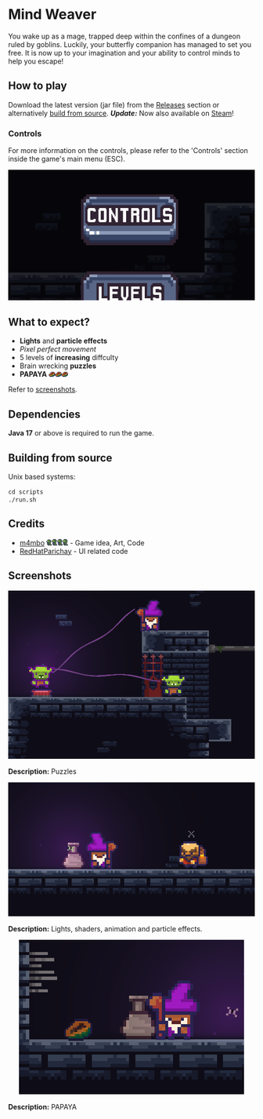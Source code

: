 
# Mind Weaver

You wake up as a mage, trapped deep within the confines of a dungeon ruled by goblins. Luckily, your butterfly companion has managed to set you free. It is now up to your imagination and your ability to control minds to help you escape!

## How to play

Download the latest version (jar file) from the [Releases](https://github.com/m4mbo/mind-weaver/releases) section or alternatively [build from source](#building-from-source). 
***Update:*** Now also available on [Steam](https://store.steampowered.com/app/3158220/Mind_Weaver/)!

### Controls

For more information on the controls, please refer to the 'Controls' section inside the game's main menu (ESC).

![controls](assets/github/controls.png)

## What to expect?

* **Lights** and **particle effects** 
* *Pixel perfect movement*
* 5 levels of **increasing** diffculty 
* Brain wrecking **puzzles** 
* **PAPAYA** ![ppy](assets/Items/papaya.png)![ppy](assets/Items/papaya.png)![ppy](assets/Items/papaya.png)

Refer to [screenshots](#screenshots).

## Dependencies

**Java 17** or above is required to run the game.

## Building from source 

Unix based systems:

```
cd scripts
./run.sh
```

## Credits

* [m4mbo](https://github.com/m4mbo) ![ppy](assets/Items/bug.png) - Game idea, Art, Code
* [RedHatParichay](https://github.com/RedHatParichay) - UI related code

## Screenshots

<div style="text-align: center;">
  <img src="assets/github/puzzles.png" alt="papaya">
</div>

**Description:** Puzzles

<div style="text-align: center;">
  <img src="assets/github/lights.png" alt="papaya">
</div>

**Description:** Lights, shaders, animation and particle effects.


<div style="text-align: center;">
  <img src="assets/github/papaya.png" alt="papaya">
</div>

**Description:** PAPAYA


